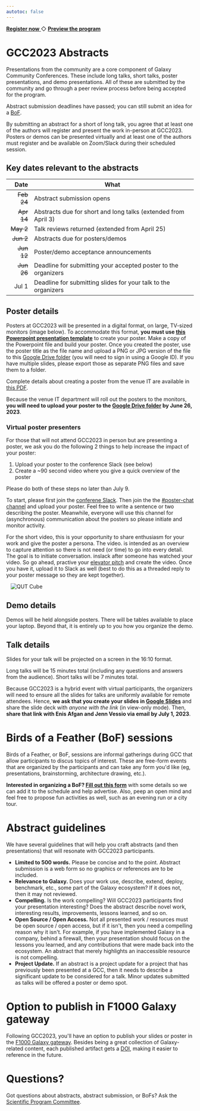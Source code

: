 ```yaml
---
autotoc: false
---
```


<slot name="/events/gcc2023/header" />

<div class="text-center my-5">
  <a target="_blank" href="https://gcc-2023.eventbrite.com.au/" type="button" class="btn btn-primary">
      <strong>Register now</strong>
  </a>
  ◇
  <a target="_blank" href="/events/gcc2023/schedule/#schedule" type="button" class="btn btn-primary">
      <strong>Preview the program</strong>
  </a>
</div>


# GCC2023 Abstracts

Presentations from the community are a core component of Galaxy Community
Conferences.  These include long talks, short talks, poster presentations, and
demo presentations.  All of these are submitted by the community and go through
a peer review process before being accepted for the program.

Abstract submission deadlines have passed; you can still submit an idea for a
[BoF](#birds-of-a-feather-bof-sessions).

By submitting an abstract for a short of long talk, you agree that at least one
of the authors will register and present the work in-person at GCC2023. Posters
or demos can be presented virtually and at least one of the authors must
register and be available on Zoom/Slack during their scheduled session.


## Key dates relevant to the abstracts

| Date   | What |
| -----: | ---  |
| ~~Feb 24~~ | Abstract submission opens |
| ~~Apr 14~~ | Abstracts due for short and long talks (extended from April 3) |
| ~~May 2~~  | Talk reviews returned (extended from April 25) |
| ~~Jun 2~~  | Abstracts due for posters/demos |
| ~~Jun 12~~ | Poster/demo acceptance announcements |
| ~~Jun 26~~ | Deadline for submitting your accepted poster to the organizers |
| Jul 1  | Deadline for submitting slides for your talk to the organizers |


## Poster details

Posters at GCC2023 will be presented in a digital format, on large, TV-sized
monitors (image below). To accommodate this format, **you must use [this
Powerpoint presentation
template](https://docs.google.com/presentation/d/1VtwTMaEB-GnRb-XR6MQjpLCcdg7Uzz5f/edit?usp=sharing&ouid=100125360277624035474&rtpof=true&sd=true)**
to create your poster. Make a copy of the Powerpoint file and build your poster.
Once you created the poster, use the poster title as the file name and upload a
PNG or JPG version of the file to this [Google Drive
folder](https://drive.google.com/drive/folders/1G7oFQyjtcZ6yLK7wt8Njg7sBa777d1BO?usp=sharing)
(you will need to sign in using a Google ID). If you have multiple slides, please 
export those as separate PNG files and save them to a folder.

Complete details about creating a poster from the venue IT are available in
[this
PDF](https://drive.google.com/file/d/1hrPtuuvvhkbEt1eoFIlh9JKAS8ncDDSH/view?usp=sharing).

Because the venue IT department will roll out the posters to the monitors, **you
will need to upload your poster to the [Google Drive
folder](https://drive.google.com/drive/folders/1G7oFQyjtcZ6yLK7wt8Njg7sBa777d1BO?usp=sharing)
by June 26, 2023**.

### Virtual poster presenters

For those that will not attend GCC2023 in person but are presenting a poster, we ask
you do the following 2 things to help increase the impact of your poster:
1. Upload your poster to the conference Slack (see below)
2. Create a ~90 second video where you give a quick overview of the poster
 
Please do both of these steps no later than July 9.

To start, please first join the [conferene 
Slack](https://join.slack.com/t/gcc2023/shared_invite/zt-1ptuyxw02-QHSHuHdyogdhSY~dxqnTXg). 
Then join the the [#poster-chat channel](https://gcc2023.slack.com/archives/C058E0U8UC9)
and upload your poster. Feel free to write a sentence or two describing the poster. 
Meanwhile, everyone will use this channel for (asynchronous)
communication about the posters so please initiate and monitor activity.

For the short video, this is your opportunity to share enthusiasm for your work
and give the poster a persona. The video. is intended as an overview to capture 
attention so there is not need (or time) to go into every detail. The goal is to 
initiate conversation. inslack after someone has watched your video. So go ahead, 
practive your [elevator pitch](https://www.thebalancemoney.com/elevator-speech-examples-and-writing-tips-2061976) 
and create the video. Once you have it, upload it to Slack as well (best to do 
this as a threaded reply to your poster message so they are kept together).

<div style="min-width: 50%; max-width: 30rem; margin-left: auto; margin-right: auto;">
  <img src="/images/events/gcc2023/qut-cube.jpg" alt="QUT Cube" />
</div>


## Demo details

Demos will be held alongside posters. There will be tables available to place
your laptop. Beyond that, it is entirely up to you how you organize the demo.


## Talk details

Slides for your talk will be projected on a screen in the 16:10 format.

Long talks will be 15 minutes total (including any questions and answers from
the audience). Short talks will be 7 minutes total.

Because GCC2023 is a hybrid event with virtual participants, the organizers will
need to ensure all the slides for talks are uniformly available for remote
attendees. Hence, **we ask that you create your slides in [Google
Slides](https://slides.google.com)** and share the slide deck with *anyone with the
link* (in view-only mode). Then, **share that link with Enis Afgan and Jenn Vessio 
via email by July 1, 2023**.


# Birds of a Feather (BoF) sessions

Birds of a Feather, or BoF, sessions are informal gatherings during GCC that
allow participants to discus topics of interest. These are free-form events
that are organized by the participants and can take any form you'd like (eg,
presentations, brainstorming, architecture drawing, etc.).

**Interested in organizing a BoF? [Fill out this
form](https://forms.gle/UU6o9bT329kP9HS7A)** with some details so we can add it
to the schedule and help advertise. Also, peep an open mind and feel free to
propose fun activities as well, such as an evening run or a city tour.


# Abstract guidelines

We have several guidelines that will help you craft abstracts (and then
presentations) that will resonate with GCC2023 participants.

* **Limited to 500 words.** Please be concise and to the point. Abstract
  submission is a web form so no graphics or references are to be included.
* **Relevance to Galaxy.** Does your work use, describe, extend, deploy,
  benchmark, etc., some part of the Galaxy ecosystem? If it does not, then it
  may not reviewed.
* **Compelling.** Is the work compelling? Will GCC2023 participants find your
  presentation interesting? Does the abstract describe novel work, interesting
  results, improvements, lessons learned, and so on.
* **Open Source / Open Access.** Not all presented work / resources must be open
  source / open access, but if it isn't, then you need a compelling reason why
  it isn't. For example, if you have implemented Galaxy in a company, behind a
  firewall, then your presentation should focus on the lessons you learned, and
  any contributions that were made back into the ecosystem. An abstract that
  merely highlights an inaccessible resource is not compelling.
* **Project Update.** If an abstract is a project update for a project that has
  previously been presented at a GCC, then it needs to describe a significant
  update to be considered for a talk. Minor updates submitted as talks will be
  offered a poster or demo spot.


# Option to publish in F1000 Galaxy gateway

Following GCC2023, you'll have an option to publish your slides or poster in the
[F1000 Galaxy gateway](https://f1000research.com/gateways/galaxy/). Besides
being a great collection of Galaxy-related content, each published artifact gets
a [DOI](https://www.doi.org/), making it easier to reference in the future.


# Questions?

Got questions about abstracts, abstract submission, or BoFs? Ask the [Scientific Program
Committee](https://galaxyproject.org/events/gcc2023/organizers/#scientific-program-committee).
